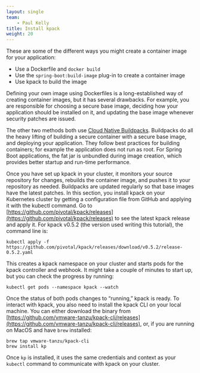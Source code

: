 ```yaml
---
layout: single
team:
    - Paul Kelly
title: Install kpack
weight: 20
---
```


These are some of the different ways you might create a container image for your application:

-   Use a Dockerfile and `docker build`
-   Use the `spring-boot:build-image` plug-in to create a container image
-   Use kpack to build the image

Defining your own image using Dockerfiles is a long-established way of creating container images, but it has several drawbacks. For example, you are responsible for choosing a secure base image, deciding how your application should be installed on it, and updating the base image whenever security patches are issued.

The other two methods both use [Cloud Native Buildpacks](https://buildpacks.io). Buildpacks do all the heavy lifting of building a secure container with a secure base image, and deploying your application. They follow best practices for building containers; for example the application does not run as root. For Spring Boot applications, the fat jar is unbundled during image creation, which provides better startup and run-time performance.

Once you have set up kpack in your cluster, it monitors your source repository for changes, rebuilds the container image, and pushes it to your repository as needed. Buildpacks are updated regularly so that base images have the latest patches. In this section, you install kpack on your Kubernetes cluster by getting a configuration file from GitHub and applying it with the kubectl command. Go to [https://github.com/pivotal/kpack/releases](https://github.com/pivotal/kpack/releases) to see the latest kpack release and apply it. For kpack v0.5.2 (the version used writing this tutorial), the command line is:

```
kubectl apply -f https://github.com/pivotal/kpack/releases/download/v0.5.2/release-0.5.2.yaml
```

This creates a kpack namespace on your cluster and starts pods for the kpack controller and webhook. It might take a couple of minutes to start up, but you can check the progress by running:

```
kubectl get pods --namespace kpack --watch
```

Once the status of both pods changes to “running,” kpack is ready. To interact with kpack, you also need to install the kpack CLI on your local machine. You can either download the binary from [https://github.com/vmware-tanzu/kpack-cli/releases](https://github.com/vmware-tanzu/kpack-cli/releases), or, if you are running on MacOS and have `brew` installed:

```
brew tap vmware-tanzu/kpack-cli
brew install kp
```

Once `kp` is installed, it uses the same credentials and context as your `kubectl` command to communicate with kpack on your cluster.
